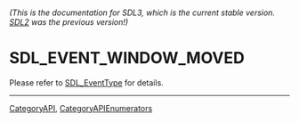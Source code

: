 ###### (This is the documentation for SDL3, which is the current stable version. [SDL2](https://wiki.libsdl.org/SDL2/) was the previous version!)
# SDL_EVENT_WINDOW_MOVED

Please refer to [SDL_EventType](SDL_EventType) for details.

----
[CategoryAPI](CategoryAPI), [CategoryAPIEnumerators](CategoryAPIEnumerators)

